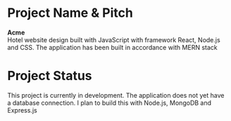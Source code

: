 # Project Name & Pitch

**Acme** <br />
Hotel website design built with JavaScript with framework React, Node.js and CSS. The application has been built in accordance with MERN stack

# Project Status
This project is currently in development. The application does not yet have a database connection. I plan to build this with Node.js, MongoDB and Express.js
